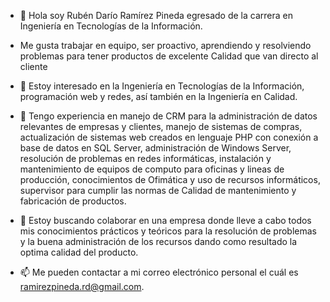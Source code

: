 - 👋 Hola soy Rubén Darío Ramírez Pineda egresado de la carrera en Ingeniería en Tecnologías de la Información.
- Me gusta trabajar en equipo, ser proactivo, aprendiendo y resolviendo problemas para tener productos de excelente Calidad que van directo al cliente

- 👀 Estoy interesado en la Ingeniería en Tecnologías de la Información, programación web y redes, así también en la Ingeniería en Calidad.

- 🌱 Tengo experiencia en manejo de CRM para la administración de datos relevantes de empresas y clientes, manejo de sistemas de compras, actualización de sistemas web creados en lenguaje PHP con conexión a base de datos en SQL Server, administración de Windows Server, resolución de problemas en redes informáticas, instalación y mantenimiento de equipos de computo para oficinas y lineas de producción, conocimientos de Ofimática y uso de recursos informáticos, supervisor para cumplir las normas de Calidad de mantenimiento y fabricación de productos. 
   
- 💞️ Estoy buscando colaborar en una empresa donde lleve a cabo todos mis conocimientos prácticos y teóricos para la resolución de problemas y la buena administración de los recursos dando como resultado la optima calidad del producto.  

- 📫 Me pueden contactar a mi correo electrónico personal el cuál es ramirezpineda.rd@gmail.com.

<!---
ramirezpineda-rd/ramirezpineda-rd is a ✨ special ✨ repository because its `README.md` (this file) appears on your GitHub profile.
You can click the Preview link to take a look at your changes.
--->
